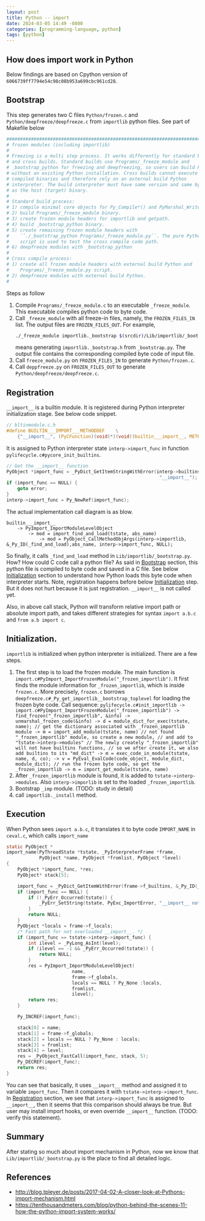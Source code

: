 ```yaml
---
layout: post
title: Python -- import
date: 2024-03-05 14:49 -0800
categories: [programming-language, python]
tags: [python]
---
```


## How does import work in Python

Below findings are based on Cpython version of
`6066739ff7794e54c98c08b953a699cbc961cd28`.

## Bootstrap

This step generates two C files `Python/frozen.c` and
`Python/deepfreeze/deepfreeze.c` from `importlib` python files. See part of
Makefile below

```Makefile
############################################################################
# frozen modules (including importlib)
#
# Freezing is a multi step process. It works differently for standard builds
# and cross builds. Standard builds use Programs/_freeze_module and
# _bootstrap_python for freezing and deepfreezing, so users can build Python
# without an existing Python installation. Cross builds cannot execute
# compiled binaries and therefore rely on an external build Python
# interpreter. The build interpreter must have same version and same bytecode
# as the host (target) binary.
#
# Standard build process:
# 1) compile minimal core objects for Py_Compile*() and PyMarshal_Write*().
# 2) build Programs/_freeze_module binary.
# 3) create frozen module headers for importlib and getpath.
# 4) build _bootstrap_python binary.
# 5) create remaining frozen module headers with
#    ``./_bootstrap_python Programs/_freeze_module.py``. The pure Python
#    script is used to test the cross compile code path.
# 6) deepfreeze modules with _bootstrap_python
#
# Cross compile process:
# 1) create all frozen module headers with external build Python and
#    Programs/_freeze_module.py script.
# 2) deepfreeze modules with external build Python.
#
```

Steps as follow

1. Compile `Programs/_freeze_module.c` to an executable `_freeze_module`. This
   executable compiles python code to byte code.
2. Call `_freeze_module` with all freeze-in files, namely, the
   `FROZEN_FILES_IN` list. The output files are `FROZEN_FILES_OUT`. For
   example,
   ```bash
   ./_freeze_module importlib._bootstrap $(srcdir)/Lib/importlib/_bootstrap.py Python/frozen_modules/importlib._bootstrap.h
   ```
   means generating `importlib._bootstrap.h` from `_bootstrap.py`. The output
   file contains the corresponding compiled byte code of input file.
3. Call `freeze_module.py` on `FROZEN_FILES_IN` to generate `Python/frozen.c`.
4. Call `deppfreeze.py` on `FROZEN_FILES_OUT` to generate
   `Python/deepfreeze/deepfreeze.c`.

## Registration

`__import__` is a builtin module. It is registered during Python interpreter
initialization stage. See below code snippet.

```C
// bltinmodule.c.h
#define BUILTIN___IMPORT___METHODDEF    \
    {"__import__", (PyCFunction)(void(*)(void))builtin___import__, METH_FASTCALL|METH_KEYWORDS, builtin___import____doc__},

```

It is assigned to Python interpreter state `interp->import_func` in function
`pylifecycle.c#pycore_init_builtins`.

```C
// Get the __import__ function
PyObject *import_func = _PyDict_GetItemStringWithError(interp->builtins,
                                                        "__import__");
if (import_func == NULL) {
    goto error;
}
interp->import_func = Py_NewRef(import_func);
```

The actual implementation call diagram is as blow.

```
builtin___import__
    -> PyImport_ImportModuleLevelObject
        -> mod = import_find_and_load(tstate, abs_name)
            -> mod = PyObject_CallMethodObjArgs(interp->importlib, &_Py_ID(_find_and_load),abs_name, interp->import_func, NULL);
```

So finally, it calls `_find_and_load` method in `Lib/importlib/_bootstrap.py`.
How? How could C code call a python file? As said in [Bootstrap](##Bootstrap)
section, this python file is compiled to byte code and saved in a C file. See
below [Initialization](##Initialization) section to understand how Python loads
this byte code when interpreter starts. Note, registration happens before below
[Initialization](##Initialization) step. But it does not hurt because it is
just registration. `__import__` is not called yet.

Also, in above call stack, Python will transform relative import path or
absolute import path, and takes different strategies for syntax `import a.b.c`
and `from a.b import c`.

## Initialization.

`importlib` is initialized when python interpreter is initialized. There are a
few steps.

1. The first step is to load the frozen module. The main function is
   `import.c#PyImport_ImportFrozenModule("_frozen_importlib")`. It first finds
   the module information for `_frozen_importlib`, which is inside `frozen.c`.
   More precisely, `frozen.c` borrows
   `deepfreeze.c#_Py_get_importlib__bootstrap_toplevel` for loading the frozen
   byte code. Call sequence:
   `pylifecycle.c#init_importlib -> import.c#PyImport_ImportFrozenModule("_frozen_importlib") -> find_frozen("_frozen_importlib", &info) -> unmarshal_frozen_code(&info) -> d = module_dict_for_exec(tstate, name); // get the dictionary associated with _frozen_importlib module -> m = import_add_module(tstate, name) // not found "_frozen_importlib" module, so create a new module, // and add to "tstate->interp->modules" // The newly creately "_frozen_importlib" will not have builtins functions, // so we after create it, we also add builtins to its "md_dict" -> m = exec_code_in_module(tstate, name, d, co); -> v = PyEval_EvalCode(code_object, module_dict, module_dict); // run the frozen byte code, so get the _frozen_importlib -> m = import_get_module(tstate, name)`
2. After `_frozen_importlib` module is found, it is added to
   `tstate->interp->modules`. Also `interp->imporlib` is set to the loaded
   `_frozen_importlib`.
3. Bootstrap `_imp` module. (TODO: study in detail)
4. call `importlib._install` method.

## Execution

When Python sees `import a.b.c`, it translates it to byte code `IMPORT_NAME` in
`ceval.c`, which calls `import_name`

```C
static PyObject *
import_name(PyThreadState *tstate, _PyInterpreterFrame *frame,
            PyObject *name, PyObject *fromlist, PyObject *level)
{
    PyObject *import_func, *res;
    PyObject* stack[5];

    import_func = _PyDict_GetItemWithError(frame->f_builtins, &_Py_ID(__import__));
    if (import_func == NULL) {
        if (!_PyErr_Occurred(tstate)) {
            _PyErr_SetString(tstate, PyExc_ImportError, "__import__ not found");
        }
        return NULL;
    }
    PyObject *locals = frame->f_locals;
    /* Fast path for not overloaded __import__. */
    if (import_func == tstate->interp->import_func) {
        int ilevel = _PyLong_AsInt(level);
        if (ilevel == -1 && _PyErr_Occurred(tstate)) {
            return NULL;
        }
        res = PyImport_ImportModuleLevelObject(
                        name,
                        frame->f_globals,
                        locals == NULL ? Py_None :locals,
                        fromlist,
                        ilevel);
        return res;
    }

    Py_INCREF(import_func);

    stack[0] = name;
    stack[1] = frame->f_globals;
    stack[2] = locals == NULL ? Py_None : locals;
    stack[3] = fromlist;
    stack[4] = level;
    res = _PyObject_FastCall(import_func, stack, 5);
    Py_DECREF(import_func);
    return res;
}
```

You can see that basically, it uses `__import__` method and assigned it to
variable `import_func`. Then it compares it with `tstate->interp->import_func`.
In [Registration](##Registration) section, we see that `interp->import_func` is
assigned to `__import__`, then it seems that this comparison should always be
true. But user may install import hooks, or even override `__import__`
function. (TODO: verify this statement).

## Summary

After stating so much about import mechanism in Python, now we know that
`Lib/importlib/_bootstrap.py` is the place to find all detailed logic.

## References

- http://blog.tpleyer.de/posts/2017-04-02-A-closer-look-at-Pythons-import-mechanism.html
- https://tenthousandmeters.com/blog/python-behind-the-scenes-11-how-the-python-import-system-works/
